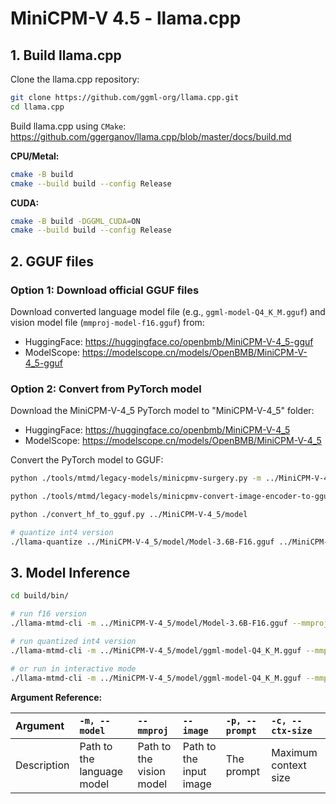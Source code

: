 # MiniCPM-V 4.5 - llama.cpp

## 1. Build llama.cpp

Clone the llama.cpp repository:
```bash
git clone https://github.com/ggml-org/llama.cpp.git
cd llama.cpp
```

Build llama.cpp using `CMake`: https://github.com/ggerganov/llama.cpp/blob/master/docs/build.md

**CPU/Metal:**
```bash
cmake -B build
cmake --build build --config Release
```

**CUDA:**
```bash
cmake -B build -DGGML_CUDA=ON
cmake --build build --config Release
```
## 2. GGUF files

### Option 1: Download official GGUF files

Download converted language model file (e.g., `ggml-model-Q4_K_M.gguf`) and vision model file (`mmproj-model-f16.gguf`) from:
*   HuggingFace: https://huggingface.co/openbmb/MiniCPM-V-4_5-gguf
*   ModelScope: https://modelscope.cn/models/OpenBMB/MiniCPM-V-4_5-gguf

### Option 2: Convert from PyTorch model

Download the MiniCPM-V-4_5 PyTorch model to "MiniCPM-V-4_5" folder:
*   HuggingFace: https://huggingface.co/openbmb/MiniCPM-V-4_5
*   ModelScope: https://modelscope.cn/models/OpenBMB/MiniCPM-V-4_5

Convert the PyTorch model to GGUF:

```bash
python ./tools/mtmd/legacy-models/minicpmv-surgery.py -m ../MiniCPM-V-4_5

python ./tools/mtmd/legacy-models/minicpmv-convert-image-encoder-to-gguf.py -m ../MiniCPM-V-4_5 --minicpmv-projector ../MiniCPM-V-4_5/minicpmv.projector --output-dir ../MiniCPM-V-4_5/ --minicpmv_version 6

python ./convert_hf_to_gguf.py ../MiniCPM-V-4_5/model

# quantize int4 version
./llama-quantize ../MiniCPM-V-4_5/model/Model-3.6B-F16.gguf ../MiniCPM-V-4_5/model/ggml-model-Q4_K_M.gguf Q4_K_M
```

## 3. Model Inference

```bash
cd build/bin/

# run f16 version
./llama-mtmd-cli -m ../MiniCPM-V-4_5/model/Model-3.6B-F16.gguf --mmproj ../MiniCPM-V-4_5/mmproj-model-f16.gguf -c 4096 --temp 0.7 --top-p 0.8 --top-k 100 --repeat-penalty 1.05 --image xx.jpg -p "What is in the image?"

# run quantized int4 version
./llama-mtmd-cli -m ../MiniCPM-V-4_5/model/ggml-model-Q4_K_M.gguf --mmproj ../MiniCPM-V-4_5/mmproj-model-f16.gguf -c 4096 --temp 0.7 --top-p 0.8 --top-k 100 --repeat-penalty 1.05 --image xx.jpg -p "What is in the image?"

# or run in interactive mode
./llama-mtmd-cli -m ../MiniCPM-V-4_5/model/ggml-model-Q4_K_M.gguf --mmproj ../MiniCPM-V-4_5/mmproj-model-f16.gguf -c 4096 --temp 0.7 --top-p 0.8 --top-k 100 --repeat-penalty 1.05 --image xx.jpg -i
```

**Argument Reference:**

| Argument | `-m, --model` | `--mmproj` | `--image` | `-p, --prompt` | `-c, --ctx-size` |
| :--- | :--- | :--- | :--- | :--- | :--- |
| Description | Path to the language model | Path to the vision model | Path to the input image | The prompt | Maximum context size |
